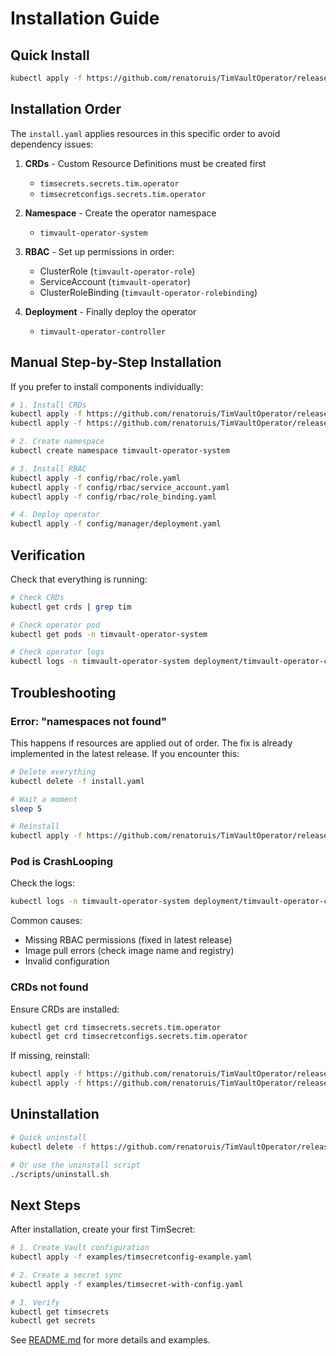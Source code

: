 # Installation Guide

## Quick Install

```bash
kubectl apply -f https://github.com/renatoruis/TimVaultOperator/releases/latest/download/install.yaml
```

## Installation Order

The `install.yaml` applies resources in this specific order to avoid dependency issues:

1. **CRDs** - Custom Resource Definitions must be created first
   - `timsecrets.secrets.tim.operator`
   - `timsecretconfigs.secrets.tim.operator`

2. **Namespace** - Create the operator namespace
   - `timvault-operator-system`

3. **RBAC** - Set up permissions in order:
   - ClusterRole (`timvault-operator-role`)
   - ServiceAccount (`timvault-operator`)
   - ClusterRoleBinding (`timvault-operator-rolebinding`)

4. **Deployment** - Finally deploy the operator
   - `timvault-operator-controller`

## Manual Step-by-Step Installation

If you prefer to install components individually:

```bash
# 1. Install CRDs
kubectl apply -f https://github.com/renatoruis/TimVaultOperator/releases/latest/download/timsecret-crd.yaml
kubectl apply -f https://github.com/renatoruis/TimVaultOperator/releases/latest/download/timsecretconfig-crd.yaml

# 2. Create namespace
kubectl create namespace timvault-operator-system

# 3. Install RBAC
kubectl apply -f config/rbac/role.yaml
kubectl apply -f config/rbac/service_account.yaml
kubectl apply -f config/rbac/role_binding.yaml

# 4. Deploy operator
kubectl apply -f config/manager/deployment.yaml
```

## Verification

Check that everything is running:

```bash
# Check CRDs
kubectl get crds | grep tim

# Check operator pod
kubectl get pods -n timvault-operator-system

# Check operator logs
kubectl logs -n timvault-operator-system deployment/timvault-operator-controller
```

## Troubleshooting

### Error: "namespaces not found"

This happens if resources are applied out of order. The fix is already implemented in the latest release. If you encounter this:

```bash
# Delete everything
kubectl delete -f install.yaml

# Wait a moment
sleep 5

# Reinstall
kubectl apply -f https://github.com/renatoruis/TimVaultOperator/releases/latest/download/install.yaml
```

### Pod is CrashLooping

Check the logs:
```bash
kubectl logs -n timvault-operator-system deployment/timvault-operator-controller
```

Common causes:
- Missing RBAC permissions (fixed in latest release)
- Image pull errors (check image name and registry)
- Invalid configuration

### CRDs not found

Ensure CRDs are installed:
```bash
kubectl get crd timsecrets.secrets.tim.operator
kubectl get crd timsecretconfigs.secrets.tim.operator
```

If missing, reinstall:
```bash
kubectl apply -f https://github.com/renatoruis/TimVaultOperator/releases/latest/download/timsecret-crd.yaml
kubectl apply -f https://github.com/renatoruis/TimVaultOperator/releases/latest/download/timsecretconfig-crd.yaml
```

## Uninstallation

```bash
# Quick uninstall
kubectl delete -f https://github.com/renatoruis/TimVaultOperator/releases/latest/download/install.yaml

# Or use the uninstall script
./scripts/uninstall.sh
```

## Next Steps

After installation, create your first TimSecret:

```bash
# 1. Create Vault configuration
kubectl apply -f examples/timsecretconfig-example.yaml

# 2. Create a secret sync
kubectl apply -f examples/timsecret-with-config.yaml

# 3. Verify
kubectl get timsecrets
kubectl get secrets
```

See [README.md](README.md) for more details and examples.

